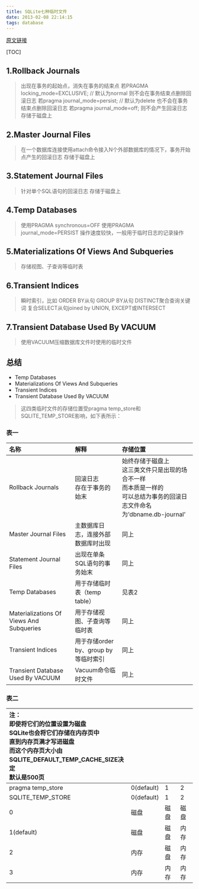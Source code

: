 ```yaml
---
title: SQLite七种临时文件
date: 2013-02-08 22:14:15
tags: database
---
```


[原文链接](http://www.cnblogs.com/liangxiaxu/archive/2013/02/08/2909236.html)

[TOC]

## 1.Rollback Journals

> 出现在事务的起始点，消失在事务的结束点
> 若PRAGMA locking_mode=EXCLUSIVE; // 默认为normal
> 则不会在事务结束点删除回滚日志
> 若pragma journal_mode=persist; // 默认为delete
> 也不会在事务结束点删除回滚日志
> 若pragma journal_mode=off;
> 则不会产生回滚日志
> 存储于磁盘上

<!--more-->

## 2.Master Journal Files

> 在一个数据库连接使用attach命令接入N个外部数据库的情况下，事务开始点产生的回滚日志
> 存储于磁盘上

## 3.Statement Journal Files

> 针对单个SQL语句的回滚日志
> 存储于磁盘上

## 4.Temp Databases

> 使用PRAGMA synchronous=OFF
> 使用PRAGMA journal_mode=PERSIST
> 操作速度较快，一般用于临时日志的记录操作

## 5.Materializations Of Views And Subqueries

> 存储视图、子查询等临时表

## 6.Transient Indices

> 瞬时索引，比如
> ORDER BY从句
> GROUP BY从句
> DISTINCT聚合查询关键词
> 复合SELECT从句joined by UNION, EXCEPT或INTERSECT

## 7.Transient Database Used By VACUUM

> 使用VACUUM压缩数据库文件时使用的临时文件

## 总结

- Temp Databases
- Materializations Of Views And Subqueries
- Transient Indices
- Transient Database Used By VACUUM

> 这四类临时文件的存储位置受pragma temp_store和SQLITE_TEMP_STORE影响，如下表所示：

### 表一
|名称|解释|存储位置|
|:----------------------|:---------------------|:-|
|Rollback Journals|回滚日志<br/>存在于事务的始末|始终存储于磁盘上<br/>这三类文件只是出现的场合不一样<br/>而本质是一样的<br/>可以总结为事务的回滚日志文件命名为’dbname.db-journal’|
|Master Journal Files|主数据库日志，连接外部数据库时出现|同上|
|Statement Journal Files|出现在单条SQL语句的事务始末|同上|
|Temp Databases|用于存储临时表（temp table）|见表2|
|Materializations Of Views And Subqueries|用于存储视图、子查询等临时表|同上|
|Transient Indices|用于存储order by、group by等临时索引|同上|
|Transient Database Used By VACUUM|Vacuum命令临时文件|同上|

### 表二
|注：<br/>即使将它们的位置设置为磁盘<br/>SQLite也会将它们存储在内存页中<br/>直到内存页满才写进磁盘<br/>而这个内存页大小由<br/>SQLITE_DEFAULT_TEMP_CACHE_SIZE决定<br/>默认是500页||||
|:----------------|:---------|:-|:-|
|pragma temp_store|0(default)|1 |2 |
|SQLITE_TEMP_STORE|0(default)|1 |2 |
|0                |磁盘|磁盘|磁盘|
|1(default)       |磁盘|磁盘|内存|
|2                |内存|磁盘|内存|
|3                |内存|内存|内存|